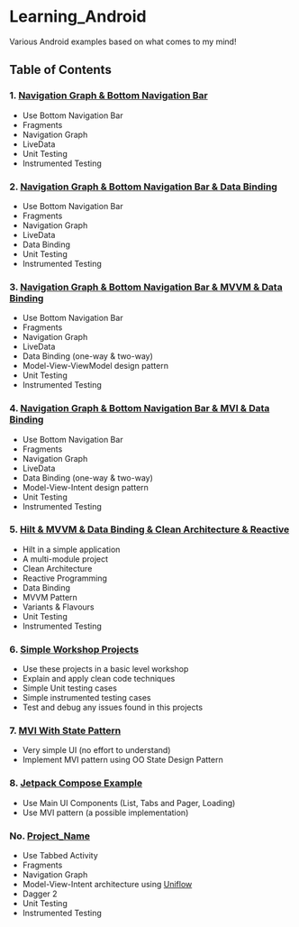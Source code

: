 # Learning_Android
Various Android examples based on what comes to my mind!

## Table of Contents

### 1. [Navigation Graph & Bottom Navigation Bar](BottomNav_NavGraph)
- Use Bottom Navigation Bar
- Fragments
- Navigation Graph
- LiveData
- Unit Testing
- Instrumented Testing

### 2. [Navigation Graph & Bottom Navigation Bar & Data Binding](BottomNav_NavGraph_DataBinding)
- Use Bottom Navigation Bar
- Fragments
- Navigation Graph
- LiveData
- Data Binding
- Unit Testing
- Instrumented Testing

### 3. [Navigation Graph & Bottom Navigation Bar & MVVM & Data Binding](BottomNav_MVVM_NavGraph_DataBinding)
- Use Bottom Navigation Bar
- Fragments
- Navigation Graph
- LiveData
- Data Binding (one-way & two-way)
- Model-View-ViewModel design pattern
- Unit Testing
- Instrumented Testing

### 4. [Navigation Graph & Bottom Navigation Bar & MVI & Data Binding](BottomNav_MVI_NavGraph_DataBinding)
- Use Bottom Navigation Bar
- Fragments
- Navigation Graph
- LiveData
- Data Binding (one-way & two-way)
- Model-View-Intent design pattern
- Unit Testing
- Instrumented Testing

### 5. [Hilt & MVVM & Data Binding & Clean Architecture & Reactive](Hilt_Example)
- Hilt in a simple application
- A multi-module project
- Clean Architecture
- Reactive Programming
- Data Binding
- MVVM Pattern
- Variants & Flavours
- Unit Testing
- Instrumented Testing

### 6. [Simple Workshop Projects](Simple_Workshop_Projects)
- Use these projects in a basic level workshop
- Explain and apply clean code  techniques
- Simple Unit testing cases
- Simple instrumented testing cases
- Test and debug any issues found in this projects

### 7. [MVI With State Pattern](MVI_With_State_Pattern)
- Very simple UI (no effort to understand)
- Implement MVI pattern using OO State Design Pattern

### 8. [Jetpack Compose Example](JetpackComposeExample)
- Use Main UI Components (List, Tabs and Pager, Loading)
- Use MVI pattern (a possible implementation)

### No. [Project_Name](Project_Path)
- Use Tabbed Activity
- Fragments
- Navigation Graph
- Model-View-Intent architecture using [Uniflow](https://github.com/uniflow-kt/uniflow-kt/blob/master/Documentation.md)
- Dagger 2
- Unit Testing
- Instrumented Testing
